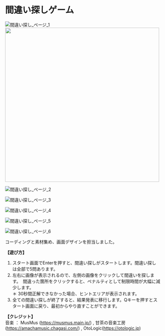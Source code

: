 # 間違い探しゲーム
![間違い探し_ページ_1](https://user-images.githubusercontent.com/91712904/210731753-36a3681d-ef08-495d-bf34-fb417eff392a.jpg)
<img src="https://user-images.githubusercontent.com/91712904/210731753-36a3681d-ef08-495d-bf34-fb417eff392a.jpg" height="500px">

![間違い探し_ページ_2](https://user-images.githubusercontent.com/91712904/210731764-c138f322-1fe8-4e24-a4c7-0717331443e4.jpg)

![間違い探し_ページ_3](https://user-images.githubusercontent.com/91712904/210731806-8f5c96ef-0ed1-4c98-9924-065133fac846.jpg)

![間違い探し_ページ_4](https://user-images.githubusercontent.com/91712904/210731814-6248cac5-e153-4284-b9fd-dd3aa7b80815.jpg)

![間違い探し_ページ_5](https://user-images.githubusercontent.com/91712904/210731858-86b5c14b-af68-42e0-9519-462426dab358.jpg)

![間違い探し_ページ_6](https://user-images.githubusercontent.com/91712904/210731869-2eca891c-6408-4c4e-be51-d918e2c22df5.jpg)

コーディングと素材集め、画面デザインを担当しました。

**【遊び方】**
1. スタート画面でEnterを押すと、間違い探しがスタートします。間違い探しは全部で5問あります。
2. 左右に画像が表示されるので、左側の画像をクリックして間違いを探します。　間違った箇所をクリックすると、ペナルティとして制限時間が大幅に減少します。  
   ＊ 30秒間正解できなかった場合、ヒントエリアが表示されます。
3. 全ての間違い探しが終了すると、結果発表に移行します。Qキーを押すとスタート画面に戻り、最初からやり直すことができます。

**【クレジット】**  
音楽 ： MusMus (https://musmus.main.jp/) , 甘茶の音楽工房(https://amachamusic.chagasi.com/) , OtoLogic(https://otologic.jp)

